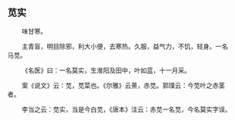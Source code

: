 ## 苋实
<p>&emsp;&emsp;
味甘寒。
</p>
<p>&emsp;&emsp;
主青盲，明目除邪，利大小便，去寒热。久服，益气力，不饥，轻身。一名马苋。
</p>
<p>&emsp;&emsp;
《名医》曰：一名莫实，生淮阳及田中，叶如蓝，十一月采。
</p>
<p>&emsp;&emsp;
案《说文》云：苋，苋菜也。《尔雅》云蒉，赤苋。郭璞云：今苋叶之赤茎者。
</p>
<p>&emsp;&emsp;
李当之云：苋实，当是今白苋，《唐本》注云：赤苋一名苋，今名莫实字误。
</p>